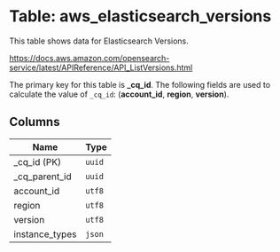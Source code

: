 # Table: aws_elasticsearch_versions

This table shows data for Elasticsearch Versions.

https://docs.aws.amazon.com/opensearch-service/latest/APIReference/API_ListVersions.html

The primary key for this table is **_cq_id**.
The following fields are used to calculate the value of `_cq_id`: (**account_id**, **region**, **version**).

## Columns

| Name          | Type          |
| ------------- | ------------- |
|_cq_id (PK)|`uuid`|
|_cq_parent_id|`uuid`|
|account_id|`utf8`|
|region|`utf8`|
|version|`utf8`|
|instance_types|`json`|